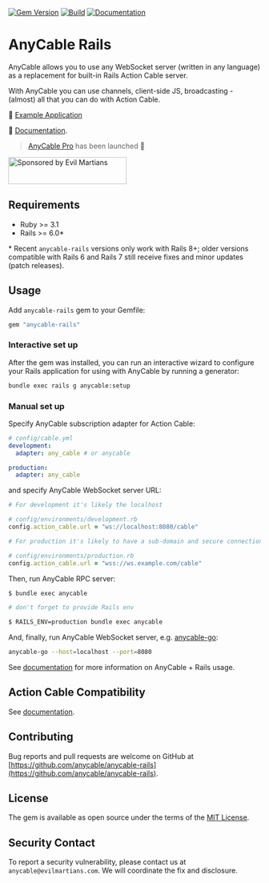 [![Gem Version](https://badge.fury.io/rb/anycable-rails.svg)](https://rubygems.org/gems/anycable-rails)
[![Build](https://github.com/anycable/anycable-rails/workflows/Build/badge.svg)](https://github.com/anycable/anycable-rails/actions)
[![Documentation](https://img.shields.io/badge/docs-link-brightgreen.svg)](https://docs.anycable.io/rails/getting_started)

# AnyCable Rails

AnyCable allows you to use any WebSocket server (written in any language) as a replacement for built-in Rails Action Cable server.

With AnyCable you can use channels, client-side JS, broadcasting - (almost) all that you can do with Action Cable.

💾 [Example Application](https://github.com/anycable/anycable_rails_demo)

📑 [Documentation](https://docs.anycable.io/rails/getting_started).

> [AnyCable Pro](https://docs.anycable.io/pro) has been launched 🚀

<a href="https://evilmartians.com/">
<img src="https://evilmartians.com/badges/sponsored-by-evil-martians.svg" alt="Sponsored by Evil Martians" width="236" height="54"></a>

## Requirements

- Ruby >= 3.1
- Rails >= 6.0\*

\* Recent `anycable-rails` versions only work with Rails 8+; older versions compatible with Rails 6 and Rails 7 still receive fixes and minor updates (patch releases).

## Usage

Add `anycable-rails` gem to your Gemfile:

```ruby
gem "anycable-rails"
```

### Interactive set up

After the gem was installed, you can run an interactive wizard to configure your Rails application for using with AnyCable by running a generator:

```sh
bundle exec rails g anycable:setup
```

### Manual set up

Specify AnyCable subscription adapter for Action Cable:

```yml
# config/cable.yml
development:
  adapter: any_cable # or anycable

production:
  adapter: any_cable
```

and specify AnyCable WebSocket server URL:

```ruby
# For development it's likely the localhost

# config/environments/development.rb
config.action_cable.url = "ws://localhost:8080/cable"

# For production it's likely to have a sub-domain and secure connection

# config/environments/production.rb
config.action_cable.url = "wss://ws.example.com/cable"
```

Then, run AnyCable RPC server:

```sh
$ bundle exec anycable

# don't forget to provide Rails env

$ RAILS_ENV=production bundle exec anycable
```

And, finally, run AnyCable WebSocket server, e.g. [anycable-go](https://docs.anycable.io/anycable-go/getting_started):

```sh
anycable-go --host=localhost --port=8080
```

See [documentation](https://docs.anycable.io/rails/getting_started) for more information on AnyCable + Rails usage.

## Action Cable Compatibility

See [documentation](https://docs.anycable.io/rails/compatibility).

## Contributing

Bug reports and pull requests are welcome on GitHub at [https://github.com/anycable/anycable-rails](https://github.com/anycable/anycable-rails).

## License

The gem is available as open source under the terms of the [MIT License](http://opensource.org/licenses/MIT).

## Security Contact

To report a security vulnerability, please contact us at `anycable@evilmartians.com`. We will coordinate the fix and disclosure.
